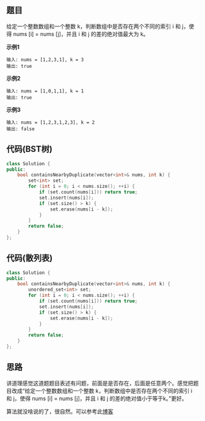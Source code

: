 ## 题目
给定一个整数数组和一个整数 k，判断数组中是否存在两个不同的索引 i 和 j，使得 nums [i] = nums [j]，并且 i 和 j 的差的绝对值最大为 k。

**示例1**
```
输入: nums = [1,2,3,1], k = 3
输出: true
```

**示例2**
```
输入: nums = [1,0,1,1], k = 1
输出: true
```

**示例3**
```
输入: nums = [1,2,3,1,2,3], k = 2
输出: false
```

## 代码(BST树)
```C++
class Solution {
public:
    bool containsNearbyDuplicate(vector<int>& nums, int k) {
        set<int> set;
        for (int i = 0; i < nums.size(); ++i) {
            if (set.count(nums[i])) return true;
            set.insert(nums[i]);
            if (set.size() > k) {
                set.erase(nums[i - k]);
            }
        }
        return false;
    }
};
```

## 代码(散列表)
```C++
class Solution {
public:
    bool containsNearbyDuplicate(vector<int>& nums, int k) {
        unordered_set<int> set;
        for (int i = 0; i < nums.size(); ++i) {
            if (set.count(nums[i])) return true;
            set.insert(nums[i]);
            if (set.size() > k) {
                set.erase(nums[i - k]);
            }
        }
        return false;
    }
};
```

## 思路

讲道理感觉这道题题目表述有问题，前面是是否存在，后面是任意两个。感觉把题目改成“给定一个整数数组和一个整数 k，判断数组中是否存在两个不同的索引 i 和 j，使得 nums [i] = nums [j]，并且 i 和 j 的差的绝对值小于等于k。”更好。

算法就没啥说的了，很自然。可以参考此[博客](https://leetcode-cn.com/problems/contains-duplicate-ii/solution/cun-zai-zhong-fu-yuan-su-ii-by-leetcode/)




